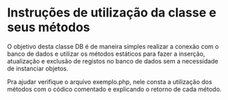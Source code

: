 # **Instruções de utilização da classe e seus métodos**

O objetivo desta classe DB é de maneira simples realizar a conexão com o banco de dados e utilizar os métodos estáticos para fazer a inserção, atualização e exclusão de registos no banco de dados sem a necessidade de instanciar objetos.

Pra ajudar verifique o arquivo exemplo.php, nele consta a utilização dos métodos com o códico comentado e explicando o retorno de cada método.
